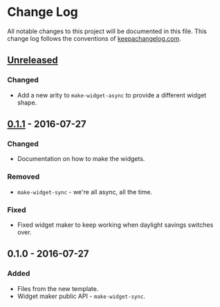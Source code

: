 # Change Log
All notable changes to this project will be documented in this file. This change log follows the conventions of [keepachangelog.com](http://keepachangelog.com/).

## [Unreleased]
### Changed
- Add a new arity to `make-widget-async` to provide a different widget shape.

## [0.1.1] - 2016-07-27
### Changed
- Documentation on how to make the widgets.

### Removed
- `make-widget-sync` - we're all async, all the time.

### Fixed
- Fixed widget maker to keep working when daylight savings switches over.

## 0.1.0 - 2016-07-27
### Added
- Files from the new template.
- Widget maker public API - `make-widget-sync`.

[Unreleased]: https://github.com/your-name/alp/compare/0.1.1...HEAD
[0.1.1]: https://github.com/your-name/alp/compare/0.1.0...0.1.1
